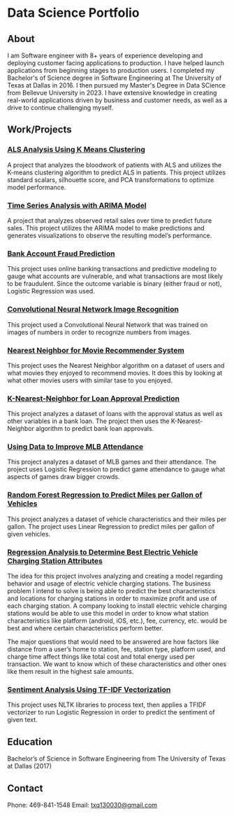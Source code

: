 # Data Science Portfolio

## About
I am Software engineer with 8+ years of experience developing and deploying customer facing applications to production. I have helped launch applications from beginning stages to production users. I completed my Bachelor's of Science degree in Software Engineering at The University of Texas at Dallas in 2016. I then pursued my Master's Degree in Data SCience from Bellevue University in 2023. I have extensive knowledge in creating real-world applications driven by business and customer needs, as well as a drive to continue challenging myself.

## Work/Projects

<h3><a href="https://github.com/tquicksall/Data-Science-Portfolio/tree/main/ALS_Analysis_using_KMeans">ALS Analysis Using K Means Clustering</a></h3>
A project that analyzes the bloodwork of patients with ALS and utilizes the K-means clustering algorithm to predict ALS in patients. This project utilizes standard scalars, silhouette score, and PCA transformations to optimize model performance. 

<h3><a href="[https://github.com/tquicksall/Data-Science-Portfolio/tree/main/ALS_Analysis_using_KMeans](https://github.com/tquicksall/Data-Science-Portfolio/tree/main/ARIMA_retail_sales_predictor)">Time Series Analysis with ARIMA Model</a></h3>
A project that analyzes observed retail sales over time to predict future sales. This project utilizes the ARIMA model to make predictions and generates visualizations to observe the resulting model’s performance.

<h3><a href="https://github.com/tquicksall/Data-Science-Portfolio/tree/main/Bank_Account_Fraud_Prediction">Bank Account Fraud Prediction</a></h3>
This project uses online banking transactions and predictive modeling to gauge what accounts are vulnerable, and what transactions are most likely to be fraudulent. Since the outcome variable is binary (either fraud or not), Logistic Regression was used. 

<h3><a href="https://github.com/tquicksall/Data-Science-Portfolio/tree/main/CNN_for_Image_Recognition">Convolutional Neural Network Image Recognition</a></h3>
This project used a Convolutional Neural Network that was trained on images of numbers in order to recognize numbers from images.

<h3><a href="https://github.com/tquicksall/Data-Science-Portfolio/tree/main/KNN_Movie_Recommender">Nearest Neighbor for Movie Recommender System</a></h3>
This project uses the Nearest Neighbor algorithm on a dataset of users and what movies they enjoyed to recommend movies. It does this by looking at what other movies users with similar tase to you enjoyed.

<h3><a href="https://github.com/tquicksall/Data-Science-Portfolio/blob/main/KNN_for_predicting_loan_approval">K-Nearest-Neighbor for Loan Approval Prediction</a></h3>
This project analyzes a dataset of loans with the approval status as well as other variables in a bank loan. The project then uses the K-Nearest-Neighbor algorithm to predict bank loan approvals.

<h3><a href="https://github.com/tquicksall/Data-Science-Portfolio/tree/main/Linear_Regression_to_Improve_MLB_attendance">Using Data to Improve MLB Attendance</a></h3>
This project analyzes a dataset of MLB games and their attendance. The project uses Logistic Regression to predict game attendance to gauge what aspects of games draw bigger crowds. 

<h3><a href="https://github.com/tquicksall/Data-Science-Portfolio/blob/main/RandomForestRegressor_predicting_mpg">Random Forest Regression to Predict Miles per Gallon of Vehicles</a></h3>
This project analyzes a dataset of vehicle characteristics and their miles per gallon. The project uses Linear Regression to predict miles per gallon of given vehicles.

<h3><a href="https://github.com/tquicksall/Data-Science-Portfolio/tree/main/Regression_analysis_ev_charging_stations"> Regression Analysis to Determine Best Electric Vehicle Charging Station Attributes</a></h3>
The idea for this project involves analyzing and creating a model regarding behavior and usage of electric vehicle charging stations. The business problem I intend to solve is being able to predict the best characteristics and locations for charging stations in order to maximize profit and use of each charging station. A company looking to install electric vehicle charging stations would be able to use this model in order to know what station characteristics like platform (android, iOS, etc.), fee, currency, etc. would be best and where certain characteristics perform better.

The major questions that would need to be answered are how factors like distance from a user’s home to station, fee, station type, platform used, and charge time affect things like total cost and total energy used per transaction. We want to know which of these characteristics and other ones like them result in the highest sale amounts.

<h3><a href="https://github.com/tquicksall/Data-Science-Portfolio/blob/main/Sentiment_Analysis_TfidfVectorizer">Sentiment Analysis Using TF-IDF Vectorization</a></h3>
This project uses NLTK libraries to process text, then applies a TFIDF vectorizer to run Logistic Regression in order to predict the sentiment of given text.

## Education 
Bachelor’s of Science in Software Engineering from The University of Texas at Dallas (2017)

## Contact
Phone: 469-841-1548
Email: txq130030@gmail.com



